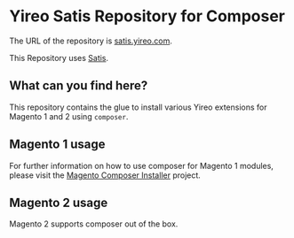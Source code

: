# Yireo Satis Repository for Composer #

The URL of the repository is [satis.yireo.com](https://satis.yireo.com/).

This Repository uses [Satis](https://github.com/composer/satis).

## What can you find here?

This repository contains the glue to install various Yireo extensions for Magento 1 and 2 using `composer`.

## Magento 1 usage
For further information on how to use composer for Magento 1 modules, please visit the 
[Magento Composer Installer](https://github.com/magento-hackathon/magento-composer-installer) project.

## Magento 2 usage
Magento 2 supports composer out of the box.
